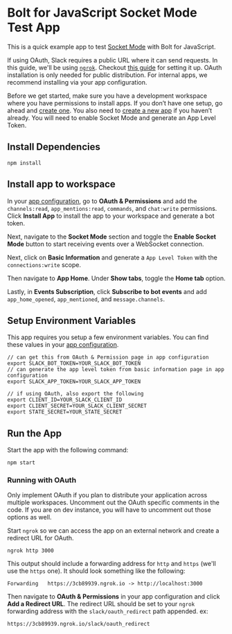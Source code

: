# Bolt for JavaScript Socket Mode Test App

This is a quick example app to test [Socket Mode](https://api.slack.com/socket-mode) with Bolt for JavaScript.

If using OAuth, Slack requires a public URL where it can send requests. In this guide, we'll be using [`ngrok`](https://ngrok.com/download). Checkout [this guide](https://api.slack.com/tutorials/tunneling-with-ngrok) for setting it up. OAuth installation is only needed for public distribution. For internal apps, we recommend installing via your app configuration. 

Before we get started, make sure you have a development workspace where you have permissions to install apps. If you don’t have one setup, go ahead and [create one](https://slack.com/create). You also need to [create a new app](https://api.slack.com/apps?new_app=1) if you haven’t already. You will need to enable Socket Mode and generate an App Level Token. 

## Install Dependencies

```
npm install
```

## Install app to workspace

In your [app configuration](https://api.slack.com/apps), go to **OAuth & Permissions** and add the `channels:read`, `app_mentions:read`, `commands`, and `chat:write` permissions. Click **Install App** to install the app to your workspace and generate a bot token.

Next, navigate to the **Socket Mode** section and toggle the **Enable Socket Mode** button to start receiving events over a WebSocket connection.

Next, click on **Basic Information** and generate a `App Level Token` with the `connections:write` scope.

Then navigate to **App Home**. Under **Show tabs**, toggle the **Home tab** option.

Lastly, in **Events Subscription**, click **Subscribe to bot events** and add `app_home_opened`, `app_mentioned`, and `message.channels`.

## Setup Environment Variables

This app requires you setup a few environment variables. You can find these values in your [app configuration](https://api.slack.com/apps). 

```
// can get this from OAuth & Permission page in app configuration
export SLACK_BOT_TOKEN=YOUR_SLACK_BOT_TOKEN
// can generate the app level token from basic information page in app configuration
export SLACK_APP_TOKEN=YOUR_SLACK_APP_TOKEN

// if using OAuth, also export the following
export CLIENT_ID=YOUR_SLACK_CLIENT_ID
export CLIENT_SECRET=YOUR_SLACK_CLIENT_SECRET
export STATE_SECRET=YOUR_STATE_SECRET
```

## Run the App

Start the app with the following command:

```
npm start
```

### Running with OAuth

Only implement OAuth if you plan to distribute your application across multiple workspaces. Uncomment out the OAuth specific comments in the code. If you are on dev instance, you will have to uncomment out those options as well. 

Start `ngrok` so we can access the app on an external network and create a redirect URL for OAuth. 

```
ngrok http 3000
```

This output should include a forwarding address for `http` and `https` (we'll use the `https` one). It should look something like the following:

```
Forwarding   https://3cb89939.ngrok.io -> http://localhost:3000
```

Then navigate to **OAuth & Permissions** in your app configuration and click **Add a Redirect URL**. The redirect URL should be set to your `ngrok` forwarding address with the `slack/oauth_redirect` path appended. ex:

```
https://3cb89939.ngrok.io/slack/oauth_redirect
```
